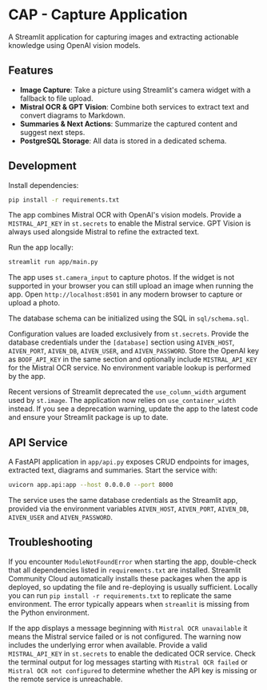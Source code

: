 # CAP - Capture Application

A Streamlit application for capturing images and extracting actionable knowledge using OpenAI vision models.

## Features
- **Image Capture**: Take a picture using Streamlit's camera widget with a fallback to file upload.
- **Mistral OCR & GPT Vision**: Combine both services to extract text and convert diagrams to Markdown.
- **Summaries & Next Actions**: Summarize the captured content and suggest next steps.
- **PostgreSQL Storage**: All data is stored in a dedicated schema.

## Development

Install dependencies:
```bash
pip install -r requirements.txt
```

The app combines Mistral OCR with OpenAI's vision models. Provide a `MISTRAL_API_KEY`
in `st.secrets` to enable the Mistral service. GPT Vision is always used alongside
Mistral to refine the extracted text.

Run the app locally:
```bash
streamlit run app/main.py
```

The app uses `st.camera_input` to capture photos. If the widget is not
supported in your browser you can still upload an image when running the app.
Open `http://localhost:8501` in any modern browser to capture or upload a
photo.

The database schema can be initialized using the SQL in `sql/schema.sql`.

Configuration values are loaded exclusively from `st.secrets`.
Provide the database credentials under the `[database]` section using
`AIVEN_HOST`, `AIVEN_PORT`, `AIVEN_DB`, `AIVEN_USER`, and `AIVEN_PASSWORD`.
Store the OpenAI key as `BOOF_API_KEY` in the same section and optionally
include `MISTRAL_API_KEY` for the Mistral OCR service. No environment
variable lookup is performed by the app.

Recent versions of Streamlit deprecated the ``use_column_width`` argument
used by ``st.image``. The application now relies on ``use_container_width``
instead. If you see a deprecation warning, update the app to the latest
code and ensure your Streamlit package is up to date.


## API Service

A FastAPI application in `app/api.py` exposes CRUD endpoints for images,
extracted text, diagrams and summaries. Start the service with:

```bash
uvicorn app.api:app --host 0.0.0.0 --port 8000
```

The service uses the same database credentials as the Streamlit app, provided
via the environment variables `AIVEN_HOST`, `AIVEN_PORT`, `AIVEN_DB`,
`AIVEN_USER` and `AIVEN_PASSWORD`.

## Troubleshooting

If you encounter `ModuleNotFoundError` when starting the app, double-check that
all dependencies listed in `requirements.txt` are installed. Streamlit
Community Cloud automatically installs these packages when the app is deployed,
so updating the file and re-deploying is usually sufficient. Locally you can
run `pip install -r requirements.txt` to replicate the same environment. The
error typically appears when ``streamlit`` is missing from the Python
environment.

If the app displays a message beginning with `Mistral OCR unavailable` it means
the Mistral service failed or is not configured. The warning now includes the
underlying error when available. Provide a valid `MISTRAL_API_KEY` in
`st.secrets` to enable the dedicated OCR service. Check the terminal output for
log messages starting with `Mistral OCR failed` or `Mistral OCR not configured`
to determine whether the API key is missing or the remote service is
unreachable.
